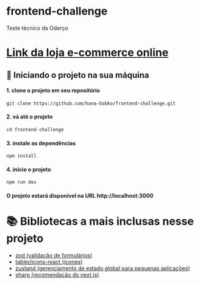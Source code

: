 # frontend-challenge

Teste técnico da Oderço

# [Link da loja e-commerce online](https://oderco-challenge.netlify.app)

## 🎉 Iniciando o projeto na sua máquina

#### 1. clone o projeto em seu repositório

```script
git clone https://github.com/hana-bobko/frontend-challenge.git
```

#### 2. vá até o projeto

```script
cd frontend-challenge
```

#### 3. instale as dependências

```script
npm install
```

#### 4. inicie o projeto

```script
npm run dev
```

#### O projeto estará disponível na URL http://localhost:3000

# 📚 Bibliotecas a mais inclusas nesse projeto

-   [zod (validação de formulários)](https://zod.dev)
-   [tabler/icons-react (ícones)](https://tabler.io/admin-template)
-   [zustand (gerenciamento de estado global para pequenas aplicações)](https://zustand-demo.pmnd.rs)
-   [sharp (recomendação do next.js)](https://www.npmjs.com/package/sharp)
